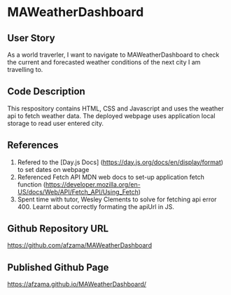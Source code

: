 # MAWeatherDashboard

## User Story
As a world traverler, I want to navigate to MAWeatherDashboard to check the current and forecasted weather conditions of the next city I am travelling to.

## Code Description
This respository contains HTML, CSS and Javascript and uses the weather api to fetch weather data. The deployed webpage uses application local storage to read user entered city.

## References
1. Refered to the [Day.js Docs] (https://day.js.org/docs/en/display/format) to set dates on webpage
2. Referenced Fetch API MDN web docs to set-up application fetch function (https://developer.mozilla.org/en-US/docs/Web/API/Fetch_API/Using_Fetch)
3. Spent time with tutor, Wesley Clements to solve for fetching api error 400. Learnt about correctly formating the apiUrl in JS.

## Github Repository URL
https://github.com/afzama/MAWeatherDashboard

## Published Github Page
https://afzama.github.io/MAWeatherDashboard/
